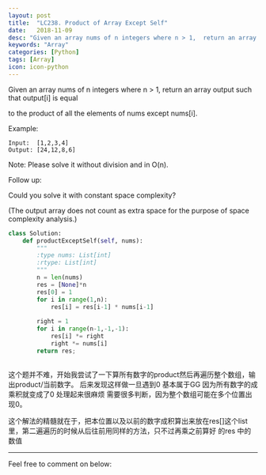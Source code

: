 ```yaml
---
layout: post
title:  "LC238. Product of Array Except Self"
date:   2018-11-09
desc: "Given an array nums of n integers where n > 1,  return an array output such that output[i] is equal to the product of all the elements of nums except nums[i]."
keywords: "Array"
categories: [Python]
tags: [Array]
icon: icon-python
---
```

Given an array nums of n integers where n > 1,  return an array output such that output[i] is equal 

to the product of all the elements of nums except nums[i].


Example:

```
Input:  [1,2,3,4]
Output: [24,12,8,6]
```
Note: Please solve it without division and in O(n).


Follow up:

Could you solve it with constant space complexity? 

(The output array does not count as extra space for the purpose of space complexity analysis.)
```python
class Solution:
    def productExceptSelf(self, nums):
        """
        :type nums: List[int]
        :rtype: List[int]
        """
        n = len(nums)
        res = [None]*n
        res[0] = 1
        for i in range(1,n):
            res[i] = res[i-1] * nums[i-1]
        
        right = 1
        for i in range(n-1,-1,-1):
            res[i] *= right
            right *= nums[i]
        return res;
        
```
这个题并不难，开始我尝试了一下算所有数字的product然后再遍历整个数组，输出product/当前数字。 后来发现这样做一旦遇到0 基本属于GG
因为所有数字的成乘积就变成了0 处理起来很麻烦 需要很多判断，因为整个数组可能在多个位置出现0。

这个解法的精髓就在于，把本位置以及以前的数字成积算出来放在res[]这个list 里，第二遍遍历的时候从后往前用同样的方法，只不过再乘之前算好
的res 中的数值


---

Feel free to comment on below: